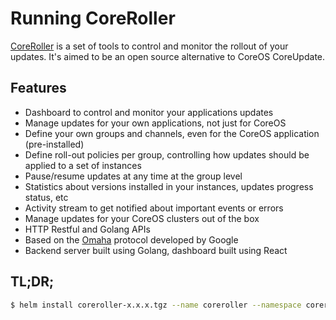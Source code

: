 # Running CoreRoller

[CoreRoller](https://github.com/coreroller/coreroller) is a set of tools to control and monitor the rollout of your updates. It's aimed to be an open source alternative to CoreOS CoreUpdate.

## Features

- Dashboard to control and monitor your applications updates
- Manage updates for your own applications, not just for CoreOS
- Define your own groups and channels, even for the CoreOS application (pre-installed)
- Define roll-out policies per group, controlling how updates should be applied to a set of instances
- Pause/resume updates at any time at the group level
- Statistics about versions installed in your instances, updates progress status, etc
- Activity stream to get notified about important events or errors
- Manage updates for your CoreOS clusters out of the box
- HTTP Restful and Golang APIs
- Based on the [Omaha](https://code.google.com/p/omaha/wiki/ServerProtocol) protocol developed by Google
- Backend server built using Golang, dashboard built using React

## TL;DR;

```bash
$ helm install coreroller-x.x.x.tgz --name coreroller --namespace coreroller
```
